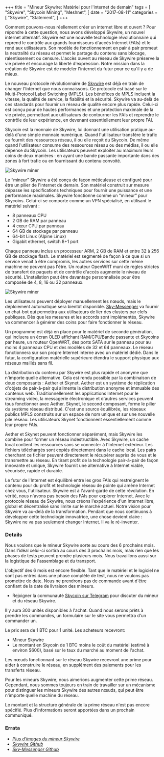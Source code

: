 +++
title = "Mineur Skywire: Matériel pour l'internet de demain"
tags = [
    "Skywire",
    "Skycoin Mining",
    "Meshnet",
]
date = "2017-08-11"
categories = [
    "Skywire",
    "Statement",
]
+++

Comment pouvons-nous réellement créer un internet libre et ouvert ? Pour répondre 
à cette question, nous avons développé Skywire, un nouvel internet alternatif. 
Skywire est une nouvelle technologie révolutionnaire qui reprend le contrôle aux 
grands fournisseurs d'accès Internet (FAIs) et le rend aux utilisateurs. Son modèle 
de fonctionnement en pair à pair promeut la neutralité du réseau et permet le partage 
du contenu sans blocage, ralentissement ou censure. L'accès ouvert au réseau de Skywire 
préserve la vie privée et encourage la liberté d'expression. Notre mission dans la création 
de Skywire est de modeler l'internet du futur pour ce qu'il y a de mieux.

Le nouveau protocole révolutionnaire de [Skywire](https://github.com/skycoin/skywire) 
est déjà en train de changer l'Internet que nous connaissons. Ce protocole est basé 
sur le Multi-Protocol Label Switching (MPLS). 
Les bénéfices de MPLS incluent la vitesse, la qualité de service, la fiabilité et 
la sécurité. 
Skywire va au-delà de ces standards pour fournir un réseau de qualité encore 
plus rapide. 
Celui-ci est conçu pour de hautes performances et une protection maximale de la vie 
privée, permettant aux utilisateurs de contourner les FAIs et reprendre le contrôle de 
leur expérience, en devenant essentiellement leur propre FAI.

Skycoin est la monnaie de Skywire, lui donnant une utilisation pratique au-delà 
d'une simple monnaie numérique. Quand l'utilisateur transfère le trafic ou fournit 
des ressources réseau, il ou elle reçoit du Skycoin. De même quand l'utilisateur 
consume des ressources réseau ou des médias, il ou elle dépense du Skycoin. Les 
utilisateurs peuvent exploiter au maximum leurs coins de deux manières : en ayant 
une bande passante importante dans des zones à fort trafic ou en fournissant 
du contenu convoité.

![Skywire miner](https://i.imgur.com/ASFEeYi.jpg)

Le “mineur” Skywire a été conçu de façon méticuleuse et configuré pour être un 
pilier de l'Internet de demain. Son matériel construit sur mesure dépasse les 
spécifications techniques pour fournir une puissance et une performance maximales. 
Skywire fonctionne comme un  “mineur” pour Skycoins. Celui-ci se comporte comme 
un VPN spécialisé, en utilisant le matériel suivant : 

- 8 panneaux CPU
- 2 GB de RAM par panneau
- 4 cœur CPU par panneau
- 64 GB de stockage par panneau
- 64-bit Linux (Alpine Linux)
- Gigabit ethernet, switch 8+1 port

Chaque panneau inclus un processeur ARM, 2 GB de RAM et entre 32 à 256 GB de 
stockage flash. Le matériel est segmenté de façon à ce que si un service venait à 
être compromis, les autres services sur cette même machine ne peuvent pas l'être. 
Un routeur OpenWRT muni de règles strictes de transfert de paquets et de contrôle 
d'accès augmente le niveau de sécurité. 
L'installation peut être davantage personnalisée pour être composée de 4, 8, 16 ou 32 
panneaux.

![Skywire miner](https://i.imgur.com/2zj4CUV.jpg)

Les utilisateurs peuvent déployer manuellement les nœuds, mais le déploiement 
automatique sera bientôt disponible. [Sky-Messenger](https://github.com/skycoin/net) 
va fournir un chat-bot qui permettra aux utilisateurs de lier des clusters par clefs 
publiques. Dès que les mesures et les accords sont implémentés, Skywire va commencer à 
générer des coins pour faire fonctionner le réseau.

Un programme est déjà en place pour le matériel de seconde génération, qui incluera 
un écran OLED affichant RAM/CPU/Bande passante et Skycoins par heure, un routeur 
OpenWRT, des ports SATA sur le panneau pour au moins 4 panneaux CPU et des modèles 
de 32 et 64 panneaux. Le réseau fonctionnera sur son propre Internet interne avec 
un matériel dédié. Dans le futur, la configuration matérielle supérieure étendra le 
support physique aux réseaux maillés sans fil.

La distribution du contenu par Skywire est plus rapide et anonyme que n'importe 
quelle alternative. Cela est rendu possible par la combinaison de deux composants : 
Aether et Skynet. Aether est un système de réplication d'objets de pair-à-pair qui 
alimente la distribution anonyme et immuable des contenus web. Traditionnellement 
les applications Internet pour le streaming vidéo, la messagerie électronique et 
d'autres services peuvent tous fonctionner avec Aether. Skynet, le second composant, 
forme le pilier du système réseau distribué. C'est une source équilibrée, les réseaux 
publics MPLS construits sur un espace de nom unique et sur une nouvelle pile réseau. 
Les utilisateurs Skynet fonctionnent essentiellement comme leur propre FAIs.

Aether et Skynet peuvent fonctionner séparément, mais Skywire les combine pour 
former un réseau indestructible. Avec Skywire, un cache local contient les ressources 
sans se connecter à l'Internet extérieur. Les fichiers téléchargés sont copiés
directement dans le cache local. Les pairs cherchant ce fichier peuvent directement 
le récupérer auprès de vous et le transmettre au réseau. En tirant profit de 
la technologie pair-à-pair de façon innovante et unique, Skywire fournit une 
alternative à Internet viable, sécurisée, rapide et durable. 

Le futur de l'Internet est équilibré entre les gros FAIs qui restreignent le 
contenu pour du profit et technologie réseau de pointe qui amène Internet chez vous, 
l'utilisateur. Skywire est à l'avant-garde de cette révolution. En vérité, 
nous n'avons pas besoin des FAIs pour explorer Internet. Avec le protocole réseau 
de Skywire, nous créons l'expérience d'un Internet libre, global et décentralisé 
sans limite sur le marché actuel. Notre vision pour Skywire va au-delà de la 
transformation. Pendant que nous continuons à développer cette technologie 
innovatrice, une chose devient claire : 
Skywire ne va pas seulement changer Internet. Il va le ré-inventer. 

### Details

Nous voulons que le mineur Skywire sorte au cours des 6 prochains mois. Dans l'idéal 
celui-ci sortira au cours des 3 prochains mois, mais rien que les phases de tests 
peuvent prendre plusieurs mois. 
Nous travaillons aussi sur la logistique de l'assemblage et du transport. 

L'objectif des 6 mois est encore flexible. Tant que le matériel et le logiciel 
ne sont pas entrés dans une phase complète de test, nous ne voulons pas promettre 
de date. Nous ne prendrons pas de commande avant d'être confiant de la date de 
livraison des mineurs. 

* Rejoigner la communauté [Skycoin sur Telegram](https://t.me/Skycoin) pour 
discuter du mineur et du réseau Skywire. 

Il y aura 300 unités disponibles à l'achat. Quand nous serons prêts à prendre les 
commandes, un formulaire sur le site vous permettra d'un commander un. 

Le prix sera de 1 BTC pour 1 unité. Les acheteurs recevront: 

* Mineur Skywire 
* Le montant en Skycoin de 1 BTC moins le coût du matériel (estimé à environ $600), 
basé sur le taux du marché au moment de l'achat. 

Les nœuds fonctionnant sur le réseau Skywire recevront une prime pour aider à 
construire le réseau, en supplément des paiements pour les transferts réseau. 

Pour les mineurs Skywire, nous aimerions augmenter cette prime réseau. 
Cependant, nous sommes toujours en train de travailler sur un mécanisme pour 
distinguer les mineurs Skywire des autres nœuds, qui peut être n'importe quelle 
machine du réseau. 

Le montant et la structure générale de la prime réseau n'est pas encore spécifié. 
Plus d'informations seront apportées dans un prochain communiqué. 


### Errata

- *[Plus d'images du mineur Skywire](https://imgur.com/a/mpnzh)*
- *[Skywire Github](https://github.com/skycoin/skywire)*
- *[Sky-Messenger Github](https://github.com/skycoin/net)*
